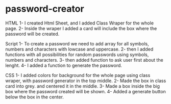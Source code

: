 # password-creator



HTML
1- I created Html Sheet, and I added Class Wraper for the whole page.
2- Inside the wraper I added a card will include the box where the password will be created.

Script
1- To create a password we need to add array for all symbols, numbers and characters with lowcase and uppercase.
2- then I added functions with all possibilities for random passwords using symbols, numbers and characters.
3- then added function to ask user first about the lenght.
4- I added a function to generate the password.

CSS
1- I added colors for background for the whole page using class wraper, with password generator in the top middle.
2- Made the box in class card into grey. and centered it in the middle.
3- Made a box inside the big box where the password created will be shown.
4- Added a generate button below the box in the center.